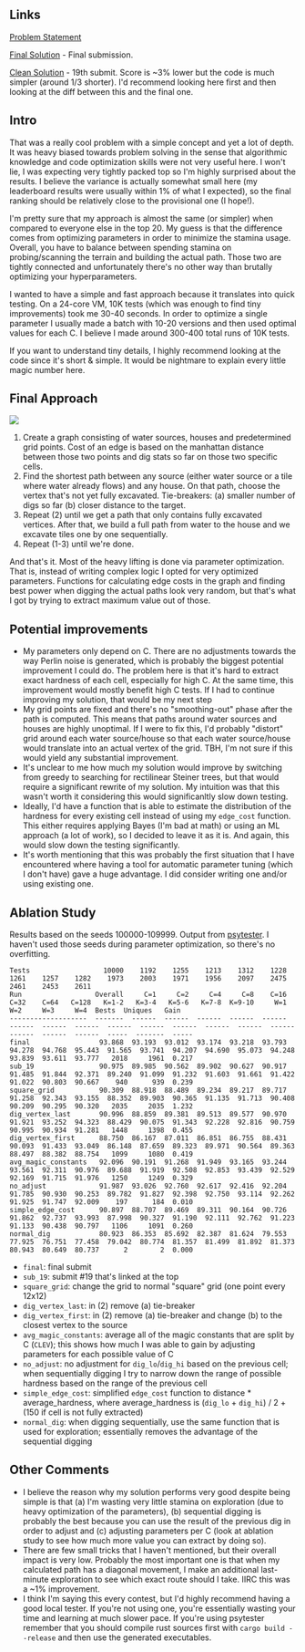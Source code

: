 ## Links

[Problem Statement](https://atcoder.jp/contests/ahc018)

[Final Solution](https://github.com/FakePsyho/cpcontests/blob/master/atcoder/ahc018/main.cpp) - Final submission. 

[Clean Solution](https://github.com/FakePsyho/cpcontests/blob/master/atcoder/ahc018/main_19.cpp) - 19th submit. Score is ~3% lower but the code is much simpler (around 1/3 shorter). I'd recommend looking here first and then looking at the diff between this and the final one.


## Intro

That was a really cool problem with a simple concept and yet a lot of depth. It was heavy biased towards problem solving in the sense that algorithmic knowledge and code optimization skills were not very useful here. I won't lie, I was expecting very tightly packed top so I'm highly surprised about the results. I believe the variance is actually somewhat small here (my leaderboard results were usually within 1% of what I expected), so the final ranking should be relatively close to the provisional one (I hope!).

I'm pretty sure that my approach is almost the same (or simpler) when compared to everyone else in the top 20. My guess is that the difference comes from optimizing parameters in order to minimize the stamina usage. Overall, you have to balance between spending stamina on probing/scanning the terrain and building the actual path. Those two are tightly connected and unfortunately there's no other way than brutally optimizing your hyperparameters.

I wanted to have a simple and fast approach because it translates into quick testing. On a 24-core VM, 10K tests (which was enough to find tiny improvements) took me 30-40 seconds. In order to optimize a single parameter I usually made a batch with 10-20 versions and then used optimal values for each C. I believe I made around 300-400 total runs of 10K tests. 

If you want to understand tiny details, I highly recommend looking at the code since it's short & simple. It would be nightmare to explain every little magic number here.


## Final Approach

![](https://github.com/FakePsyho/cpcontests/blob/master/topcoder/mm143/seed100047.gif)

1. Create a graph consisting of water sources, houses and predetermined grid points. Cost of an edge is based on the manhattan distance between those two points and dig stats so far on those two specific cells.
2. Find the shortest path between any source (either water source or a tile where water already flows) and any house. On that path, choose the vertex that's not yet fully excavated. Tie-breakers: (a) smaller number of digs so far (b) closer distance to the target.
3. Repeat (2) until we get a path that only contains fully excavated vertices. After that, we build a full path from water to the house and we excavate tiles one by one sequentially. 
4. Repeat (1-3) until we're done.

And that's it. Most of the heavy lifting is done via parameter optimization. That is, instead of writing complex logic I opted for very optimized parameters. Functions for calculating edge costs in the graph and finding best power when digging the actual paths look very random, but that's what I got by trying to extract maximum value out of those.


## Potential improvements

- My parameters only depend on C. There are no adjustments towards the way Perlin noise is generated, which is probably the biggest potential improvement I could do. The problem here is that it's hard to extract exact hardness of each cell, especially for high C. At the same time, this improvement would mostly benefit high C tests. If I had to continue improving my solution, that would be my next step
- My grid points are fixed and there's no "smoothing-out" phase after the path is computed. This means that paths around water sources and houses are highly unoptimal. If I were to fix this, I'd probably "distort" grid around each water source/house so that each water source/house would translate into an actual vertex of the grid. TBH, I'm not sure if this would yield any substantial improvement.
- It's unclear to me how much my solution would improve by switching from greedy to searching for rectilinear Steiner trees, but that would require a significant rewrite of my solution. My intuition was that this wasn't worth it considering this would significanltly slow down testing.
- Ideally, I'd have a function that is able to estimate the distribution of the hardness for every existing cell instead of using my `edge_cost` function. This either requires applying Bayes (I'm bad at math) or using an ML approach (a lot of work), so I decided to leave it as it is. And again, this would slow down the testing significantly.
- It's worth mentioning that this was probably the first situation that I have encountered where having a tool for automatic parameter tuning (which I don't have) gave a huge advantage. I did consider writing one and/or using existing one. 


## Ablation Study

Results based on the seeds 100000-109999. Output from [psytester](https://github.com/FakePsyho/psytester). I haven't used those seeds during parameter optimization, so there's no overfitting.


```
Tests                  10000    1192    1255    1213    1312    1228    1261    1257    1282    1973    2003    1971    1956    2097    2475    2461    2453    2611
Run                  Overall     C=1     C=2     C=4     C=8    C=16    C=32    C=64   C=128   K=1-2   K=3-4   K=5-6   K=7-8  K=9-10     W=1     W=2     W=3     W=4  Bests  Uniques   Gain
-------------------  -------  ------  ------  ------  ------  ------  ------  ------  ------  ------  ------  ------  ------  ------  ------  ------  ------  ------  -----  -------  -----
final                 93.868  93.193  93.012  93.174  93.218  93.793  94.278  94.768  95.443  91.565  93.741  94.207  94.690  95.073  94.248  93.839  93.611  93.777   2018     1961  0.217
sub_19                90.975  89.985  90.562  89.902  90.627  90.917  91.485  91.844  92.371  89.240  91.099  91.232  91.603  91.661  91.422  91.022  90.803  90.667    940      939  0.239
square_grid           90.309  88.918  88.489  89.234  89.217  89.717  91.258  92.343  93.155  88.352  89.903  90.365  91.135  91.713  90.408  90.209  90.295  90.320   2035     2035  1.232
dig_vertex_last       90.996  88.859  89.381  89.513  89.577  90.970  91.921  93.252  94.323  88.429  90.075  91.343  92.228  92.816  90.759  90.995  90.934  91.281   1448     1398  0.455
dig_vertex_first      88.750  86.167  87.011  86.851  86.755  88.431  90.093  91.433  93.049  86.148  87.659  89.323  89.971  90.564  89.363  88.497  88.382  88.754   1099     1080  0.419
avg_magic_constants   92.096  90.191  91.268  91.949  93.165  93.244  93.561  92.311  90.976  89.688  91.919  92.508  92.853  93.439  92.529  92.169  91.715  91.976   1250     1249  0.329
no_adjust             91.987  93.026  92.760  92.617  92.416  92.204  91.785  90.930  90.253  89.782  91.827  92.398  92.750  93.114  92.262  91.925  91.747  92.009    197      184  0.010
simple_edge_cost      90.897  88.707  89.469  89.311  90.164  90.726  91.862  92.737  93.993  87.998  90.327  91.190  92.111  92.762  91.223  91.133  90.438  90.797   1106     1091  0.260
normal_dig            80.923  86.353  85.692  82.387  81.624  79.553  77.925  76.751  77.458  79.042  80.774  81.357  81.499  81.892  81.373  80.943  80.649  80.737      2        2  0.000
```


- `final`: final submit
- `sub_19`: submit #19 that's linked at the top
- `square_grid`: change the grid to normal "square" grid (one point every 12x12)
- `dig_vertex_last`: in (2) remove (a) tie-breaker
- `dig_vertex_first`: in (2) remove (a) tie-breaker and change (b) to the closest vertex to the source
- `avg_magic_constants`: average all of the magic constants that are split by C (`CLEV`); this shows how much I was able to gain by adjusting parameters for each possible value of C
- `no_adjust`: no adjustment for `dig_lo`/`dig_hi` based on the previous cell; when sequentially digging I try to narrow down the range of possible hardness based on the range of the previous cell
- `simple_edge_cost`: simplified `edge_cost` function to distance * average_hardness, where average_hardness is (`dig_lo` + `dig_hi`) / 2 + (150 if cell is not fully extracted)
- `normal_dig`: when digging sequentially, use the same function that is used for exploration; essentially removes the advantage of the sequential digging

## Other Comments

- I believe the reason why my solution performs very good despite being simple is that (a) I'm wasting very little stamina on exploration (due to heavy optimization of the parameters), (b) sequential digging is probably the best because you can use the result of the previous dig in order to adjust and (c) adjusting parameters per C (look at ablation study to see how much more value you can extract by doing so).
- There are few small tricks that I haven't mentioned, but their overall impact is very low. Probably the most important one is that when my calculated path has a diagonal movement, I make an additional last-minute exploration to see which exact route should I take. IIRC this was a ~1% improvement. 
- I think I'm saying this every contest, but I'd highly recommend having a good local tester. If you're not using one, you're essentially wasting your time and learning at much slower pace. If you're using psytester remember that you should compile rust sources first with `cargo build --release` and then use the generated executables.
